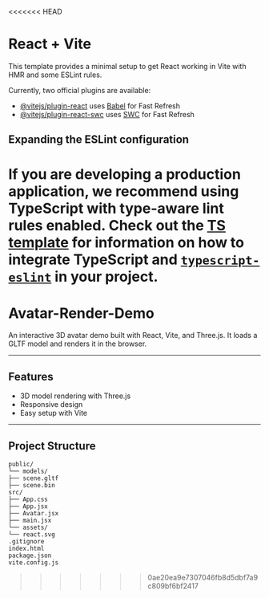 <<<<<<< HEAD
# React + Vite

This template provides a minimal setup to get React working in Vite with HMR and some ESLint rules.

Currently, two official plugins are available:

- [@vitejs/plugin-react](https://github.com/vitejs/vite-plugin-react/blob/main/packages/plugin-react) uses [Babel](https://babeljs.io/) for Fast Refresh
- [@vitejs/plugin-react-swc](https://github.com/vitejs/vite-plugin-react/blob/main/packages/plugin-react-swc) uses [SWC](https://swc.rs/) for Fast Refresh

## Expanding the ESLint configuration

If you are developing a production application, we recommend using TypeScript with type-aware lint rules enabled. Check out the [TS template](https://github.com/vitejs/vite/tree/main/packages/create-vite/template-react-ts) for information on how to integrate TypeScript and [`typescript-eslint`](https://typescript-eslint.io) in your project.
=======
# Avatar-Render-Demo
An interactive 3D avatar demo built with React, Vite, and Three.js.
It loads a GLTF model and renders it in the browser.

---

##  Features
- 3D model rendering with Three.js
- Responsive design
- Easy setup with Vite

---

##  Project Structure
    public/
    └── models/
    ├── scene.gltf
    ├── scene.bin
    src/
    ├── App.css
    ├── App.jsx
    ├── Avatar.jsx
    ├── main.jsx
    └── assets/
    └── react.svg
    .gitignore
    index.html
    package.json
    vite.config.js



>>>>>>> 0ae20ea9e7307046fb8d5dbf7a9c809bf6bf2417
